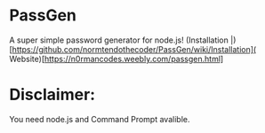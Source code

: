 # PassGen
A super simple password generator for node.js! (Installation |)[https://github.com/normtendothecoder/PassGen/wiki/Installation]( Website)[https://n0rmancodes.weebly.com/passgen.html]
# Disclaimer: 
You need node.js and Command Prompt avalible.
